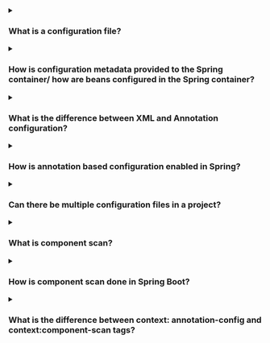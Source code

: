 <details><summary>
  
### What is a configuration file?
</summary>
A configuration file is a text-based file that contains settings and parameters used to configure the behavior of a software application or system. It is commonly used to store various options and preferences that control how the software operates or interacts with its environment.

Configuration files are typically created and edited by users or administrators to customize the behavior of an application according to their specific requirements. These files often follow a specific format or syntax defined by the software, such as using key-value pairs or structured data formats like XML, JSON, or YAML.

The purpose of a configuration file is to separate the configuration data from the application's source code, allowing users to modify settings without needing to modify the underlying software. This provides flexibility, as it allows for easy customization and adaptation of the software to different environments, user preferences, or specific use cases.

Configuration files can contain a wide range of settings depending on the software. They may include options related to database connections, network settings, logging levels, security parameters, user interface preferences, and many other aspects that affect the software's behavior. The values specified in the configuration file are read and used by the application at runtime to determine how it should operate.

By modifying the configuration file, users can tweak the behavior of the software without requiring recompilation or altering the original source code. This makes configuration files a valuable tool for managing and fine-tuning the behavior of applications in a flexible and user-friendly manner.
</details>
<details><summary>
  
### How is configuration metadata provided to the Spring container/ how are beans configured in the Spring container?
</summary>
In Spring, configuration metadata is provided to the Spring container through various mechanisms. The most common approaches for configuring beans in the Spring container are:

**1. XML-based Configuration:** In earlier versions of Spring, XML was the predominant way to configure the container and define beans. In XML-based configuration, you create an XML file (often named applicationContext.xml) where you define the beans, their dependencies, and other configuration details. The XML file is then loaded by the Spring container, which parses it and creates the beans accordingly.

**2. Annotation-based Configuration:** With the introduction of annotations in Java, Spring provides support for annotation-based configuration. You can use annotations, such as @Component, @Configuration, @Autowired, and others, to mark classes as beans, specify their dependencies, and configure various aspects of the container. Annotation-based configuration reduces the need for XML files and provides a more concise and expressive way to configure beans.

**3. Java-based Configuration:** Spring also supports configuration using plain Java classes. You can create a configuration class and annotate it with @Configuration. Within the configuration class, you define bean creation methods annotated with @Bean, which specify how to instantiate and configure the beans. Java-based configuration is often preferred for its type safety, refactorability, and the ability to use the full power of the Java language to define complex configuration logic.

Regardless of the configuration approach, once the configuration metadata is provided to the Spring container, it analyzes the metadata and creates the corresponding beans based on the configuration instructions. The container manages the lifecycle of these beans, handles their dependencies, and allows them to be injected into other beans as needed.

Spring provides flexibility in choosing the appropriate configuration style based on your project's requirements and preferences. XML, annotation-based, Java-based, or Groovy-based configuration can be used individually or in combination, depending on the complexity and needs of your application.
</details>
<details><summary>
  
### What is the difference between XML and Annotation configuration?
</summary>
The main difference between XML and Annotation configuration in the context of Spring is the way in which the configuration metadata is expressed:

### XML Configuration:
XML-based configuration involves creating an XML file where you define beans, their dependencies, and other configuration details. The XML file is typically named applicationContext.xml or a similar variant. XML configuration is more verbose and relies on the hierarchical structure of XML elements and attributes to represent the configuration metadata.

### Annotation Configuration:
Annotation-based configuration, as the name suggests, utilizes annotations provided by Spring to configure beans and their dependencies. Instead of an XML file, you use annotations like @Component, @Configuration, @Autowired, and others to mark classes as beans, specify dependencies, and configure various aspects. Annotation configuration is typically done in regular Java classes and provides a more concise and expressive way to define the configuration metadata.

In summary, XML configuration relies on a separate XML file for defining the configuration, while annotation configuration uses annotations directly within Java classes. XML configuration is more explicit and allows for a more visual representation of the configuration, while annotation configuration is more concise and leverages the power of annotations for configuration purposes. Both approaches have their own advantages and can be used based on personal preference or project requirements.
</details>
<details><summary>
  
### How is annotation based configuration enabled in Spring?
</summary>
To enable annotation-based configuration in Spring, you need to follow these steps:

### 1. Add the necessary dependencies:
Ensure that you have the required Spring dependencies in your project's build configuration. This typically includes the core Spring framework and the necessary modules for annotation support, such as spring-context and spring-context-support.

### 2. Enable component scanning:
In your Spring configuration, you need to enable component scanning to let Spring automatically detect and register beans based on annotations. This can be done by using the @ComponentScan annotation at the configuration class level or by configuring component scanning through XML configuration.

### 3. Use relevant annotations:
Annotate your classes and methods with Spring annotations to configure them as beans and specify their relationships. Some commonly used annotations include:

- **@Component:** Marks a class as a Spring-managed component.
- **@Controller, @Service, @Repository:** Specialized versions of @Component for specific layers of an application (MVC, service, and data access).
- **@Autowired:** Injects dependencies into a bean automatically.
- **@Configuration:** Indicates a class as a Spring configuration class.
- **@Bean:** Configures a method to create and configure a bean.

### 4. Initialize the Spring container:
Finally, you need to initialize the Spring container, which will process the annotations and create the necessary beans. This can be done by creating an instance of the AnnotationConfigApplicationContext class or by using other context initialization mechanisms provided by Spring, such as XML-based or Java-based configuration.

By following these steps, you can enable and leverage annotation-based configuration in Spring. The container will scan the specified packages for annotated classes, create the beans, handle their dependencies, and allow them to be injected into other beans as required. Annotation-based configuration provides a more concise and expressive way to configure beans compared to XML configuration, and it is widely used in modern Spring applications.
</details>
<details><summary>
  
### Can there be multiple configuration files in a project?
</summary>
Yes, it is possible to have multiple configuration files in a project in Spring. Having multiple configuration files can help modularize and organize the configuration of different components or subsystems within the project.
</details>
<details><summary>
  
### What is component scan?
</summary>
Component scanning is a feature in Spring that automatically detects and registers beans based on certain conventions and annotations in your codebase. It eliminates the need to explicitly define each bean in a configuration file by scanning the specified packages for classes that should be managed as Spring beans.

In simpler terms, component scanning is a way for Spring to automatically discover and create beans for you without the need for manual configuration. By enabling component scanning, Spring scans the specified packages and identifies classes that are annotated with certain annotations, such as @Component, @Controller, @Service, or @Repository. It then registers these classes as beans in the Spring container, making them available for dependency injection or other bean-related operations.

Component scanning simplifies the configuration process, especially in larger projects, as you don't have to explicitly list and configure every bean. Instead, you can annotate your classes appropriately, and Spring will take care of instantiating and managing them as beans.

To enable component scanning, you typically use the @ComponentScan annotation at the configuration class level. This annotation specifies the base package or packages to scan for annotated classes. Spring will scan those packages and their sub-packages, identifying classes annotated with relevant annotations and registering them as beans.

Component scanning is a powerful feature that promotes convention-over-configuration and can significantly reduce the amount of boilerplate configuration code needed in a Spring application.
</details>
<details><summary>
  
### How is component scan done in Spring Boot?
</summary>
In Spring Boot, component scanning is enabled by default, allowing for automatic detection and registration of beans without explicit configuration. Spring Boot simplifies component scanning by providing a sensible default configuration based on the project's structure.

Here's how component scanning is done in Spring Boot:

### 1. Default Package Scanning:
Spring Boot automatically performs component scanning starting from the package where the main application class is located. By convention, this main class resides in the root package of the application. Spring Boot scans its sub-packages to discover and register beans.

### 2. Component Scan Annotations:
Spring Boot recognizes and applies component scan annotations to further customize the scanning behavior. The @SpringBootApplication annotation, which is typically added to the main application class, includes the @ComponentScan annotation implicitly. This combination enables component scanning for the main application package and its sub-packages.

### 3. Additional Configuration:
If you have components or configurations located outside the default package or its sub-packages, you can explicitly specify the packages to be scanned using the @ComponentScan annotation. By providing the package names as arguments to @ComponentScan, you can extend the scanning to include additional packages.

### 4. Customization:
Spring Boot allows further customization of component scanning through various annotations. For example, the @ComponentScan annotation supports attributes like basePackages, basePackageClasses, includeFilters, and excludeFilters, allowing fine-grained control over the scanning process.

By default, Spring Boot's component scanning feature automatically detects and registers beans based on the project's structure and conventions, reducing the need for explicit configuration. However, you can still customize and extend the scanning behavior as required for your specific application by using annotations and additional configuration options provided by Spring Boot.
</details>
<details><summary>
  
### What is the difference between context: annotation-config and context:component-scan tags?
</summary>
The <context:annotation-config> and <context:component-scan> tags are both used in XML-based configuration in Spring, but they serve different purposes:

### 1. <<context:annotation-config>>:
This tag is used to enable support for annotations in Spring. When **<<context:annotation-config>>** is included in the XML configuration file, Spring will process certain annotations, such as **@Autowired**, **@Required**, **@PostConstruct**, **@PreDestroy**, etc., and provide the corresponding functionality. It essentially activates the basic support for annotations in the Spring container. However, **<<context:annotation-config>>** does not enable component scanning.

### 2. <<context:component-scan>>:
This tag is used to enable component scanning in Spring. When **<<context:component-scan>>** is included in the XML configuration file, Spring will automatically scan the specified packages and their sub-packages to discover and register beans based on annotations such as **@Component**, **@Controller**, **@Service**, **@Repository**, etc. Component scanning eliminates the need for explicit bean configuration, as Spring dynamically detects and manages the beans based on the specified packages.

In summary, the main difference between **<<context:annotation-config>>** and **<<context:component-scan>>** is that **<<context:annotation-config>>** enables support for annotations in Spring, while **<<context:component-scan>>** enables component scanning to automatically detect and register beans based on annotations. **<<context:annotation-config>>** is more focused on processing annotation-based functionality, while **<<context:component-scan>>** goes beyond that by allowing automatic bean detection and registration based on annotations.
</details>